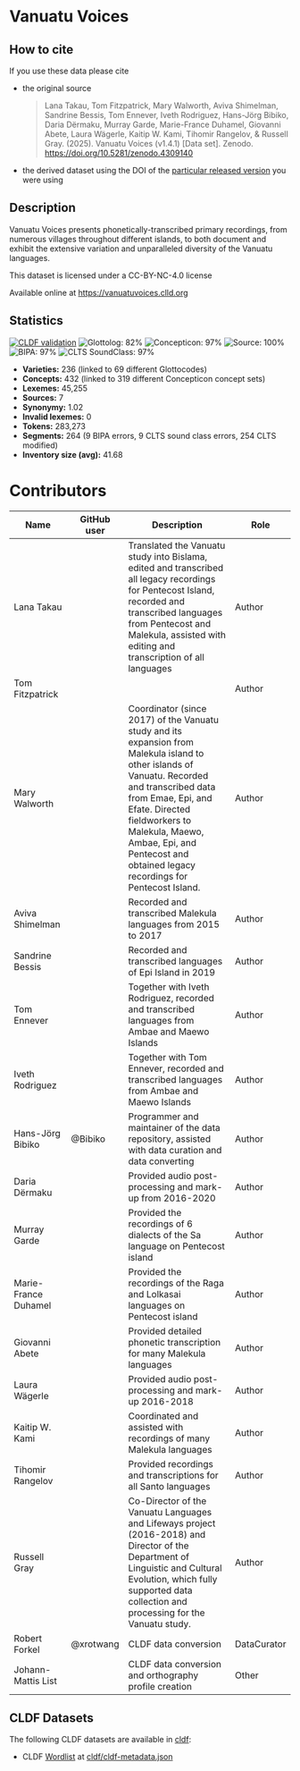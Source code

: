 # Vanuatu Voices

## How to cite

If you use these data please cite
- the original source
  > Lana Takau, Tom Fitzpatrick, Mary Walworth, Aviva Shimelman, Sandrine Bessis, Tom Ennever, Iveth Rodriguez, Hans-Jörg Bibiko, Daria Dërmaku, Murray Garde, Marie-France Duhamel, Giovanni Abete, Laura Wägerle, Kaitip W. Kami, Tihomir Rangelov, & Russell Gray. (2025). Vanuatu Voices (v1.4.1) [Data set]. Zenodo. https://doi.org/10.5281/zenodo.4309140
- the derived dataset using the DOI of the [particular released version](../../releases/) you were using

## Description


Vanuatu Voices presents phonetically-transcribed primary recordings, from numerous villages throughout different islands, to both document and exhibit the extensive variation and unparalleled diversity of the Vanuatu languages.

This dataset is licensed under a CC-BY-NC-4.0 license

Available online at https://vanuatuvoices.clld.org

## Statistics


[![CLDF validation](https://github.com/lexibank/vanuatuvoices/workflows/CLDF-validation/badge.svg)](https://github.com/lexibank/vanuatuvoices/actions?query=workflow%3ACLDF-validation)
![Glottolog: 82%](https://img.shields.io/badge/Glottolog-82%25-yellowgreen.svg "Glottolog: 82%")
![Concepticon: 97%](https://img.shields.io/badge/Concepticon-97%25-green.svg "Concepticon: 97%")
![Source: 100%](https://img.shields.io/badge/Source-100%25-brightgreen.svg "Source: 100%")
![BIPA: 97%](https://img.shields.io/badge/BIPA-97%25-green.svg "BIPA: 97%")
![CLTS SoundClass: 97%](https://img.shields.io/badge/CLTS%20SoundClass-97%25-green.svg "CLTS SoundClass: 97%")

- **Varieties:** 236 (linked to 69 different Glottocodes)
- **Concepts:** 432 (linked to 319 different Concepticon concept sets)
- **Lexemes:** 45,255
- **Sources:** 7
- **Synonymy:** 1.02
- **Invalid lexemes:** 0
- **Tokens:** 283,273
- **Segments:** 264 (9 BIPA errors, 9 CLTS sound class errors, 254 CLTS modified)
- **Inventory size (avg):** 41.68

# Contributors

Name               | GitHub user     | Description                                                                                                                                                                                                                                                                                         | Role
---                | ---             |-----------------------------------------------------------------------------------------------------------------------------------------------------------------------------------------------------------------------------------------------------------------------------------------------------| ---
Lana Takau |  | Translated the Vanuatu study into Bislama, edited and transcribed all legacy recordings for Pentecost Island, recorded and transcribed languages from Pentecost and Malekula, assisted with editing and transcription of all languages                                                              | Author
Tom Fitzpatrick | |                                                                                                                                                                                                                                                                                                     | Author
Mary Walworth |  | Coordinator (since 2017) of the Vanuatu study and its expansion from Malekula island to other islands of Vanuatu. Recorded and transcribed data from Emae, Epi, and Efate. Directed fieldworkers to Malekula, Maewo, Ambae, Epi, and Pentecost and obtained legacy recordings for Pentecost Island. | Author
Aviva Shimelman |  | Recorded and transcribed Malekula languages from 2015 to 2017                                                                                                                                                                                                                                       | Author
Sandrine Bessis |  | Recorded and transcribed languages of Epi Island in 2019                                                                                                                                                                                                                                            | Author
Tom Ennever |  | Together with Iveth Rodriguez, recorded and transcribed languages from Ambae and Maewo Islands                                                                                                                                                                                                      | Author
Iveth Rodriguez |  | Together with Tom Ennever, recorded and transcribed languages from Ambae and Maewo Islands                                                                                                                                                                                                          | Author
Hans-Jörg Bibiko | @Bibiko | Programmer and maintainer of the data repository, assisted with data curation and data converting                                                                                                                                                                                                   | Author
Daria Dërmaku |  | Provided audio post-processing and mark-up from 2016-2020                                                                                                                                                                                                                                           | Author
Murray Garde |  | Provided the recordings of 6 dialects of the Sa language on Pentecost island                                                                                                                                                                                                                        | Author
Marie-France Duhamel |  | Provided the recordings of the Raga and Lolkasai languages on Pentecost island                                                                                                                                                                                                                      | Author
Giovanni Abete |  | Provided detailed phonetic transcription for many Malekula languages                                                                                                                                                                                                                                | Author
Laura Wägerle |  | Provided audio post-processing and mark-up 2016-2018                                                                                                                                                                                                                                                | Author
Kaitip W. Kami |  | Coordinated and assisted with recordings of many Malekula languages                                                                                                                                                                                                                                 | Author
Tihomir Rangelov |  | Provided recordings and transcriptions for all Santo languages                                                                                                                                                                                                                                      | Author
Russell Gray |  | Co-Director of the Vanuatu Languages and Lifeways project (2016-2018) and Director of the Department of Linguistic and Cultural Evolution, which fully supported data collection and processing for the Vanuatu study.                                                                              | Author
Robert Forkel | @xrotwang | CLDF data conversion                                                                                                                                                                                                                                                                                | DataCurator
Johann-Mattis List |  | CLDF data conversion and orthography profile creation                                                                                                                                                                                                                                               | Other




## CLDF Datasets

The following CLDF datasets are available in [cldf](cldf):

- CLDF [Wordlist](https://github.com/cldf/cldf/tree/master/modules/Wordlist) at [cldf/cldf-metadata.json](cldf/cldf-metadata.json)